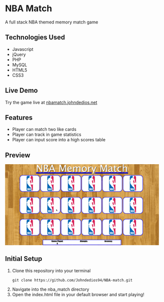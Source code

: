# NBA Match

A full stack NBA themed memory match game


## Technologies Used
- Javascript
- jQuery
- PHP
- MySQL
- HTML5
- CSS3

## Live Demo
Try the game live at [nbamatch.johndedios.net](http://nbamatch.johndedios.net)

## Features
- Player can match two like cards
- Player can track in game statistics
- Player can input score into a high scores table

## Preview
![NBA Match](server/public/assets/images/nbamatch.gif)

## Initial Setup
1. Clone this repository into your terminal
     ```shell
    git clone https://github.com/Johndedios94/NBA-match.git
    ```
2. Navigate into the nba_match directory
3. Open the index.html file in your default browser and start playing!
